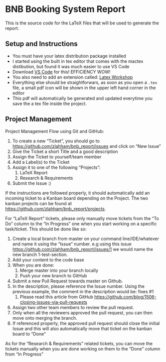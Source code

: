 BNB Booking System Report
===============================

This is the source code for the LaTeX files that will be used to generate the report.

## Setup and Instructions
- You must have your latex distribution package installed
- I started using the built in tex editor that comes with the mactex distibution, but found it was much easier to use VS Code
- Download [VS Code](https://code.visualstudio.com/download) for this! EFFICIENCY WOW!
- You also need to add an extension called: [Latex Workshop](https://marketplace.visualstudio.com/items?itemName=James-Yu.latex-workshop)
- Everything else should be straightforwars, as soon as you open a `.tex` file, a small pdf icon will be shown in the upper left hand corner in the editor
- This pdf will automatically be generated and updated everytime you save the a tex file inside the project.

## Project Management
Project Management Flow using Git and GitHub:

1. To create a new “Ticket”, you should go to https://github.com/zlahham/bnb_report/issues and click on “New Issue”
2. Give the Ticket a short Title and a good description
3. Assign the Ticket to yourself/team member
4. Add a Label(s) to the Ticket
5. Assign it to one of the following “Projects”:
    1. LaTeX Report
    2. Research & Requirements
6. Submit the Issue :)

If the instructions are followed properly, it should automatically add an incoming ticket to a Kanban board depending on the Project. The two kanban projects can be found at https://github.com/zlahham/bnb_report/projects.

For “LaTeX Report” tickets, please only manually move tickets from the “To Do” column to the “In Progress” one when you start working on a specific task/ticket.
This should be done like so:
1. Create a local branch from master on your command line/IDE/whatever and name it using the “Issue” number. e.g using this issue https://github.com/zlahham/bnb_report/issues/1 we would name the new branch 1-test-section.
2. Add your content to the code base
3. When you are done:
    1. Merge master into your branch locally
    2. Push your new branch to GitHub
4. Submit a new Pull Request towards master on Github.
5. In the description, please reference the Issue number. Using the previous example, the comment in the description would be: fixes #1
    1. Please read this article from GitHub https://github.com/blog/1506-closing-issues-via-pull-requests
6. Assign two other team members to review the pull request.
7. Only when all the reviewers approved the pull request, you can then move onto merging the branch.
8. If referenced properly, the approved pull request should close the initial Issue and this will also automatically move that ticket on the kanban board to “Done”

As for the “Research & Requirements” related tickets, you can move the tickets manually when you are done working on them to the “Done” column from “In Progress”
